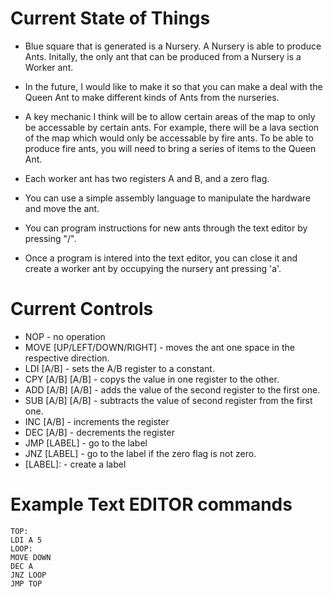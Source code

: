 #  Current State of Things
- Blue square that is generated is a Nursery. A Nursery is able to produce
  Ants. Initally, the only ant that can be produced from a Nursery is a Worker
  ant.

- In the future, I would like to make it so that you can make a deal with the
  Queen Ant to make different kinds of Ants from the nurseries.

- A key mechanic I think will be to allow certain areas of the map to only be
  accessable by certain ants. For example, there will be a lava section of the
  map which would only be accessable by fire ants. To be able to produce fire
  ants, you will need to bring a series of items to the Queen Ant.

- Each worker ant has two registers A and B, and a zero flag.
- You can use a simple assembly language to manipulate the hardware and move the ant.
- You can program instructions for new ants through the text editor by pressing "/".
- Once a program is intered into the text editor, you can close it and create a
  worker ant by occupying the nursery ant pressing 'a'.

# Current Controls

- NOP - no operation
- MOVE [UP/LEFT/DOWN/RIGHT] - moves the ant one space in the respective direction.
- LDI [A/B] <INTEGER> - sets the A/B register to a constant.
- CPY [A/B] [A/B] - copys the value in one register to the other.
- ADD [A/B] [A/B] - adds the value of the second register to the first one.
- SUB [A/B] [A/B] - subtracts the value of second register from the first one.
- INC [A/B] - increments the register
- DEC [A/B] - decrements the register
- JMP [LABEL] - go to the label
- JNZ [LABEL] - go to the label if the zero flag is not zero.
- [LABEL]: - create a label

# Example Text EDITOR commands
```
TOP:
LDI A 5
LOOP:
MOVE DOWN
DEC A
JNZ LOOP
JMP TOP
```
